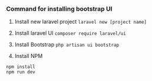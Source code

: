 ### Command for installing bootstrap UI

1. Install new laravel project
``` laravel new [project name] ```

2. Install laravel UI
``` composer require laravel/ui ```

3. Install Bootstrap
``` php artisan ui bootstrap ```

4. Install NPM
```
npm install
npm run dev
```
